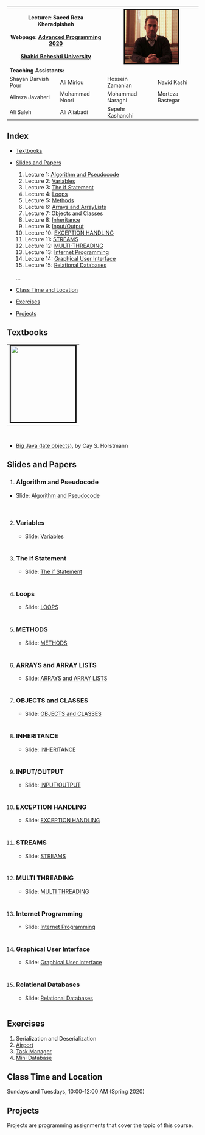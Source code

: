 
<table>
  <tr>
    <th colspan="2">
      <span style="font-weight:bold">Lecturer: </span>
      <span>Saeed Reza Kheradpisheh</span>
      <br><br>
      <span style="font-weight:bold">Webpage:</span> 
      <a href="https://srkh.github.io/AP-CS-SBU/">Advanced Programming 2020</a> 
      <br><br>
      <a href="http://en.sbu.ac.ir/">Shahid Beheshti University</a>
    </th>
    <th colspan="2"><img src="./images/SRKH.jpg" alt="" border='3' height='140' width='140'/></th>
  </tr>
  <tr>
    <td colspan="4"><span style="font-weight:bold">Teaching Assistants:</span></td>
  </tr>
  <tr>
    <td>Shayan Darvish Pour</td>
    <td>Ali Mirlou</td>
    <td>Hossein Zamanian</td>
    <td>Navid Kashi</td>
  </tr>
  <tr>
    <td>Alireza Javaheri</td>
    <td>Mohammad Noori</td>
    <td>Mohammad Naraghi</td>
    <td>Morteza Rastegar</td>
  </tr>
   <tr>
   <td>Ali Saleh</td>
    <td>Ali Aliabadi</td>
    <td>Sepehr Kashanchi</td>
  </tr>
</table>

## Index
- [Textbooks](#textbooks)
- [Slides and Papers](#Slides-and-Papers)
  1. Lecture 1: [Algorithm and  Pseudocode](#Algorithm-and-Pseudocode)
  2. Lecture 2: [Variables](#variables)
  3. Lecture 3: [The if Statement](#The-if-Statement)
  4. Lecture 4: [Loops](#loops)
  5. Lecture 5: [Methods](#METHODS)
  6. Lecture 6: [Arrays and ArrayLists](#ARRAYS-and-ARRAY-LISTS)
  7. Lecture 7: [Objects and Classes](#OBJECTS-and-CLASSES)
  8. Lecture 8: [Inheritance](#INHERITANCE)
  9. Lecture 9: [Input/Output](#INPUT_OUTPUT)
  10. Lecture 10: [EXCEPTION HANDLING](#EXCEPTION_HANDLING)
  11. Lecture 11: [STREAMS](#STREAMS)
  12. Lecture 12: [MULTI-THREADING](#MULTI_THREADING)
  13. Lecture 13: [Internet Programming](#Internet_Programming)
  14. Lecture 14: [Graphical User Interface](#Graphical_User_Interface)
  15. Lecture 15: [Relational Databases](#Relational_DataBases)
  <br>
  ...

- [Class Time and Location](#Class-Time-and-Location)
 
- [Exercises](#exercises)

- [Projects](#Projects)


## Textbooks

<table class="tg">
  <tr>
    <td class="tg-0lax"><img src=".\images\book\big_java.png" alt="" border='3' height='200' width='170' /></td>
  </tr>
</table>

<br>

* [Big Java (late objects)](https://www.wiley.com/en-gb/Big+Java%3A+Late+Objects%2C+1st+Edition-p-9781118087886), by Cay S. Horstmann

## <a name="Slides-and-Papers"></a>Slides and Papers

1. ### <a name="Algorithm-and-Pseudocode"></a>Algorithm and Pseudocode

- Slide: [Algorithm and  Pseudocode ](./slides/Lecture_1.pdf)
<br>

2. ### <a name="variables"></a>  Variables
  
   - Slide: [Variables ](./slides/Lecture_02.pdf)  
   <br>
 
3. ### <a name="The-if-Statement"></a>The if Statement

   - Slide: [The if Statement](./slides/Lecture_03.pdf)  <br>
    <br>

4. ### <a name="loops"></a>Loops

   - Slide: [LOOPS](./slides/Lecture_04.pdf) 
   <br>

5. ### <a name="METHODS"></a>METHODS  
   
   - Slide: [METHODS](./slides/Lecture_05.pdf)  <br>
   <br>
 
6. ###  <a name="ARRAYS-and-ARRAY-LISTS"></a>ARRAYS and ARRAY LISTS

   - Slide: [ARRAYS and ARRAY LISTS](./slides/Lecture_06.pdf) 
    <br>

7. ###  <a name="OBJECTS-and-CLASSES"></a>OBJECTS and CLASSES

    - Slide: [OBJECTS and CLASSES](./slides/Lecture_07.pdf)
    <br>
    
8. ### <a name="INHERITANCE"></a>INHERITANCE
    - Slide: [INHERITANCE](./slides/Lecture_08.pdf)
    <br>

9. ### <a name="INPUT_OUTPUT"></a>INPUT/OUTPUT
    - Slide: [INPUT/OUTPUT](./slides/Lecture_09.pdf)
    <br>
    
10. ### <a name="INPUT_OUTPUT"></a>EXCEPTION HANDLING
    - Slide: [EXCEPTION HANDLING](./slides/Lecture_10.pdf)
    <br>

11. ### <a name="INPUT_OUTPUT"></a>STREAMS
    - Slide: [STREAMS](./slides/Lecture_11.pdf)
    <br>
    
12. ### <a name="MULTI_THREADING"></a>MULTI THREADING
    - Slide: [MULTI THREADING](./slides/Lecture_12.pdf)
    <br>
    
13. ### <a name="Internet_Programming"></a>Internet Programming
    - Slide: [Internet Programming](./slides/Lecture_13.pdf)
    <br>
    
14. ### <a name="Graphical_User_Interface"></a>Graphical User Interface
    - Slide: [Graphical User Interface](./slides/Lecture_14.pdf)
    <br>
    
15. ### <a name="Relational Databases"></a>Relational Databases
    - Slide: [Relational Databases](./slides/Lecture_15.pdf)
    <br>
   
    
    

## Exercises

1. Serialization and Deserialization
2. [Airport](./Exercise/Airport)
3. [Task Manager](./Exercise/Task-Manager)
4. [Mini Database](./Exercise/Mini-Database)


## Class Time and Location
Sundays and Tuesdays, 10:00-12:00 AM (Spring 2020)

## Projects
Projects are programming assignments that cover the topic of this course. 
